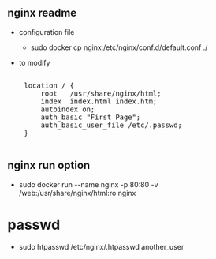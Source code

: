 ## nginx readme

- configuration file
  - sudo docker cp nginx:/etc/nginx/conf.d/default.conf ./

- to modify
<pre>

    location / {
        root   /usr/share/nginx/html;
        index  index.html index.htm;
        autoindex on;
        auth_basic "First Page";
        auth_basic_user_file /etc/.passwd;
    }
    
</pre>

## nginx run option
- sudo docker run --name nginx -p 80:80 -v /web:/usr/share/nginx/html:ro nginx


# passwd
- sudo htpasswd /etc/nginx/.htpasswd another_user
